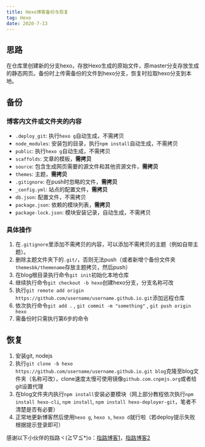```yaml
---
title: Hexo博客备份与恢复
tag: Hexo
date: 2020-7-13
---
```


## 思路

在仓库里创建新的分支hexo，存放Hexo生成的原始文件，原master分支存放生成的静态网页。备份时上传需备份的文件到hexo分支，恢复时拉取hexo分支到本地。

## 备份

### 博客内文件或文件夹的内容

- `.deploy_git`: 执行`hexo g`自动生成，不需拷贝
- `node_modules`: 安装包的目录，执行`npm install`自动生成，不需拷贝
- `public`: 执行`hexo g`自动生成，不需拷贝
- `scaffolds`: 文章的模板，**需拷贝**
- `source`: 包含生成网页需要的源文件和其他资源文件，**需拷贝**
- `themes`: 主题，**需拷贝**
- `.gitignore`: 在push时忽略的文件，**需拷贝**
- `_config.yml`: 站点的配置文件，**需拷贝**
- `db.json`: 配置文件，不需拷贝
- `package.json`: 依赖的模块列表，**需拷贝**
- `package-lock.json`: 模块安装记录，自动生成，不需拷贝

### 具体操作

1. 在`.gitignore`里添加不需拷贝的内容，可以添加不需拷贝的主题（例如自带主题）。
2. 删除主题文件夹下的`.git/`，否则无法push（或者新增个备份文件夹`themesbk/themename`存放主题拷贝，然后push）
3. 在blog根目录执行命令`git init`初始化本地仓库
4. 继续执行命令`git checkout -b hexo`创建hexo分支，分支名称可改
5. 执行`git remote add origin https://github.com/username/username.github.io.git`添加远程仓库
6. 依次执行命令`git add .` , `git commit -m "something"` , `git push origin hexo`
7. 需备份时只需执行第6步的命令

## 恢复

1. 安装git, nodejs
2. 执行`git clone -b hexo https://github.com/username/username.github.io.git blog`克隆至blog文件夹（名称可改），clone速度太慢可使用镜像`github.com.cnpmjs.org`或者给git设置代理
3. 在blog文件夹内执行`npm install`安装必要模块（网上部分教程依次执行`npm install hexo-cli`, `npm install`, `npm install hexo-deployer-git`，笔者不清楚是否有必要）
4. 正常地更新博客然后使用`hexo g`, `hexo s`, `hexo d`就行啦（若deploy提示失败根据提示登录即可）

感谢以下小伙伴的指路ヾ(≧▽≦*)o：[指路博客1](https://www.jianshu.com/p/57b5a384f234)，[指路博客2](https://mupceet.com/2019/09/backup-hexo-blog/)

